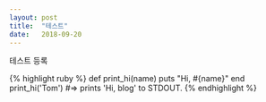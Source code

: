 ```yaml
---
layout: post
title:  "테스트"
date:   2018-09-20
---
```

테스트 등록

{% highlight ruby %}
def print_hi(name)
  puts "Hi, #{name}"
end
print_hi('Tom')
#=> prints 'Hi, blog' to STDOUT.
{% endhighlight %}
